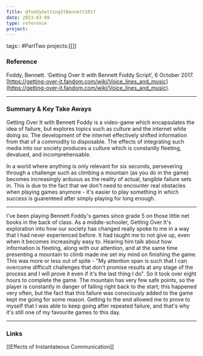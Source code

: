 ```yaml
---
Title: @foddyGettingItBennett2017
date: 2023-03-09
type: reference
project:
---
```


tags:: #PartTwo 
projects:[[]]

### Reference 

Foddy, Bennett. ‘Getting Over It with Bennett Foddy Script’, 6 October 2017. [https://getting-over-it.fandom.com/wiki/Voice_lines_and_music](https://getting-over-it.fandom.com/wiki/Voice_lines_and_music).

---

### Summary & Key Take Aways

Getting Over It with Bennett Foddy is a video-game which encapsulates the idea of failure, but explores topics such as culture and the internet while doing so. The development of the internet effectively shifted information from that of a commodity to disposable. The effects of integrating such media into our society produces a culture which is constantly fleeting, devalued, and incomprehensable. 

In a world where anything is only relevant for six seconds, persevering through a challenge such as climbing a mountain (as you do in the game) becomes increasingly arduous as the reality of actual, tangible failure sets in. This is due to the fact that we don't need to encounter real obstacles when playing games anymore - it's easier to play something in which success is guarenteed after simply playing for long enough.

---

I've been playing Bennett Foddy's games since grade 5 on those little net books in the back of class. As a middle-schooler, Getting Over It's exploration into how our society has changed really spoke to me in a way that I had never experienced before. It had taught me to not give up, even when it becomes increasingly easy to. Hearing him talk about how information is fleeting, along with our attention, and at the same time presenting a mountain to climb made me set my mind on finishing the game. This was more or less out of spite - "My attention span is such that I can overcome difficult challenges that don't promise results at any stage of the process and I will prove it even if it's the last thing I do". So it took over eight hours to complete the game. 
The mountain has very few safe points, so the player is constantly in danger of falling right back to the start; this happened very often, but the fact that this failure was consciously added to the game kept me going for some reason. Getting to the end allowed me to prove to myself that I was able to keep going after repeated failure, and that's why it's still one of my favourite games to this day.

--- 

### Links

[[Effects of Instantateous Communication]]